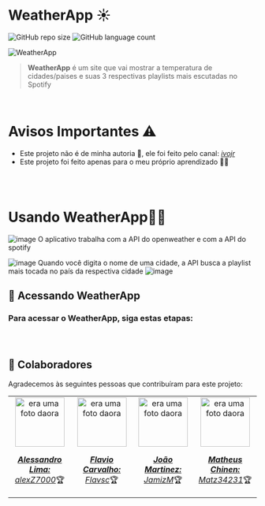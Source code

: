 <h1>WeatherApp ☀️</h1>

![GitHub repo size](https://img.shields.io/github/repo-size/alexZ7000/WeatherApp?style=for-the-badge)
![GitHub language count](https://img.shields.io/github/languages/count/alexZ7000/WeatherApp?style=for-the-badge)

<img src="https://github.com/alexZ7000/WeatherApp/assets/78627928/2256edf7-a3f7-4970-8553-4820f63cd6a8" alt="WeatherApp">
<br>

> <b>WeatherApp</b> é um site que vai mostrar a temperatura de cidades/paises e suas 3 respectivas playlists mais escutadas no Spotify<br>
>  
<br>

<h1> Avisos Importantes ⚠️</h1>
<ul>
    <li>Este projeto não é de minha autoria 🚫, ele foi feito pelo canal: <a href="https://www.youtube.com/watch?v=BsxGMdwFSPU"><i>ivojr</i></a></li>
    <li>Este projeto foi feito apenas para o meu próprio aprendizado ✍🏼</li>
</ul><br><br>


<h1>Usando WeatherApp🤳🏼</h1>

![image](https://github.com/alexZ7000/WeatherApp/assets/78627928/c357880b-cd6c-49a6-affa-410932ea354b)
O aplicativo trabalha com a API do openweather e com a API do spotify

![image](https://github.com/alexZ7000/WeatherApp/assets/78627928/8de29806-86ad-4b06-aa90-1cce484d0bce)
Quando você digita o nome de uma cidade, a API busca a playlist mais tocada no país da respectiva cidade
![image](https://github.com/alexZ7000/WeatherApp/assets/78627928/da74cfd1-9cf2-4909-a0e1-a53f76383a4a)


## 🚀 Acessando WeatherApp

<h3>Para acessar o <b>WeatherApp</b>, siga estas etapas:<h3><br>


## 🤝 Colaboradores

Agradecemos às seguintes pessoas que contribuíram para este projeto:

<table>
  <tr>
    <td align="center">
      <a href="#">
        <img src="https://avatars.githubusercontent.com/u/78627928?v=4" width="100px;" alt="era uma foto daora"/><br>
        <sub>
          <p><b><i>Alessandro Lima:</i></b> <a href="https://github.com/alexZ7000"><i>alexZ7000</i></a>🏆</p>
        </sub>
      </a>
    </td>
    <td align="center">
      <a href="#">
        <img src="https://avatars.githubusercontent.com/u/124106382?v=4" width="100px;" alt="era uma foto daora"/><br>
        <sub>
          <p><b><i>Flavio Carvalho:</i></b> <a href="https://github.com/Flavsc"><i>Flavsc</i></a>🏆</p>
        </sub>
      </a>
    </td>
    <td align="center">
      <a href="#">
        <img src="https://avatars.githubusercontent.com/u/133376282?v=4" width="100px;" alt="era uma foto daora"/><br>
        <sub>
          <p><b><i>João Martinez:</i></b> <a href="https://github.com/JamizM"><i>JamizM</i></a>🏆</p>
        </sub>
      </a>
    </td>
    <td align="center">
      <a href="#">
        <img src="https://avatars.githubusercontent.com/u/126502239?v=4" width="100px;" alt="era uma foto daora"/><br>
        <sub>
          <p><b><i>Matheus Chinen:</i></b> <a href="https://github.com/Matz34231"><i>Matz34231</i></a>🏆</p>
        </sub>
      </a>
    </td>
  </tr>
</table>
